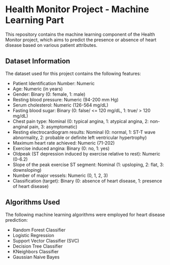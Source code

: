# Health Monitor Project - Machine Learning Part

This repository contains the machine learning component of the Health Monitor project, which aims to predict the presence or absence of heart disease based on various patient attributes.

## Dataset Information

The dataset used for this project contains the following features:

* Patient Identification Number: Numeric
* Age: Numeric (in years)
* Gender: Binary (0: female, 1: male)
* Resting blood pressure: Numeric (94-200 mm Hg)
* Serum cholesterol: Numeric (126-564 mg/dL)
* Fasting blood sugar: Binary (0: false/ <= 120 mg/dL, 1: true/ > 120 mg/dL)
* Chest pain type: Nominal (0: typical angina, 1: atypical angina, 2: non-anginal pain, 3: asymptomatic)
* Resting electrocardiogram results: Nominal (0: normal, 1: ST-T wave abnormality, 2: probable or definite left ventricular hypertrophy)
* Maximum heart rate achieved: Numeric (71-202)
* Exercise induced angina: Binary (0: no, 1: yes)
* Oldpeak (ST depression induced by exercise relative to rest): Numeric (0-6.2)
* Slope of the peak exercise ST segment: Nominal (1: upsloping, 2: flat, 3: downsloping)
* Number of major vessels: Numeric (0, 1, 2, 3)
* Classification (target): Binary (0: absence of heart disease, 1: presence of heart disease)

## Algorithms Used

The following machine learning algorithms were employed for heart disease prediction:

* Random Forest Classifier
* Logistic Regression
* Support Vector Classifier (SVC)
* Decision Tree Classifier
* KNeighbors Classifier
* Gaussian Naive Bayes

  
